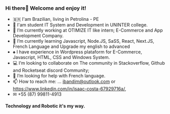 ### Hi there👋 Welcome and enjoy it!

<!--
**ibandim123/ibandim123** is a ✨ _special_ ✨ repository because its `README.md` (this file) appears on your GitHub profile.
-->
- 🇧🇷  I'am Brazilian, living in Petrolina - PE
- 🔭 I'am student IT System and Development in UNINTER college.
- 💼 I’m currently working at OTIMIZE IT like intern; E-Commerce and App Development Company.
- 📓 I’m currently learning Javascript, Node.JS, SaSS, React, Next.JS, French Language and Upgrade my english to advanced    
-  ♠  I have experience in Wordpress plataform for E-Commerce, Javascript, HTML, CSS and Windows System. 
- 💻 I’m looking to collaborate on The community in Stackoverflow, Github and Rocketseat discord Community;
- 🤔 I’m looking for help with French language.
- 📫 How to reach me: ... 	ibandim@outlook.com or https://www.linkedin.com/in/isaac-costa-67929716a/,
- ✉ +55 (87) 99811-4913 

<h4>  Technology and Robotic it's my way. </h4>

